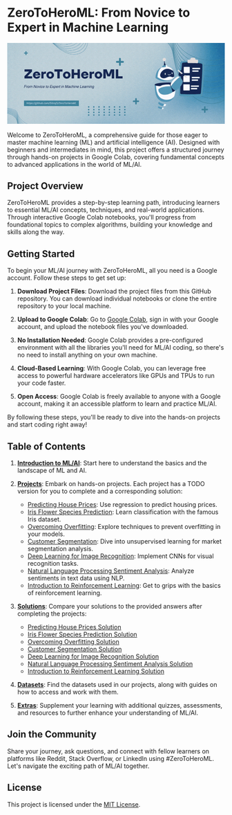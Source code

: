 # ZeroToHeroML: From Novice to Expert in Machine Learning

![ZeroToHeroML Banner](images/banner_home.gif)

Welcome to ZeroToHeroML, a comprehensive guide for those eager to master machine learning (ML) and artificial intelligence (AI). Designed with beginners and intermediates in mind, this project offers a structured journey through hands-on projects in Google Colab, covering fundamental concepts to advanced applications in the world of ML/AI.

## Project Overview

ZeroToHeroML provides a step-by-step learning path, introducing learners to essential ML/AI concepts, techniques, and real-world applications. Through interactive Google Colab notebooks, you'll progress from foundational topics to complex algorithms, building your knowledge and skills along the way.

## Getting Started

To begin your ML/AI journey with ZeroToHeroML, all you need is a Google account. Follow these steps to get set up:

1. **Download Project Files**: Download the project files from this GitHub repository. You can download individual notebooks or clone the entire repository to your local machine.

2. **Upload to Google Colab**: Go to [Google Colab](https://colab.research.google.com/), sign in with your Google account, and upload the notebook files you've downloaded.

3. **No Installation Needed**: Google Colab provides a pre-configured environment with all the libraries you'll need for ML/AI coding, so there's no need to install anything on your own machine.

4. **Cloud-Based Learning**: With Google Colab, you can leverage free access to powerful hardware accelerators like GPUs and TPUs to run your code faster.

5. **Open Access**: Google Colab is freely available to anyone with a Google account, making it an accessible platform to learn and practice ML/AI.

By following these steps, you'll be ready to dive into the hands-on projects and start coding right away!

## Table of Contents

1. **[Introduction to ML/AI](INTRODUCTION_TO_ML_AI.md)**: Start here to understand the basics and the landscape of ML and AI.
2. **[Projects](PROJECTS/)**: Embark on hands-on projects. Each project has a TODO version for you to complete and a corresponding solution:

   - [Predicting House Prices](PROJECTS/01_Predicting_House_Prices.ipynb/): Use regression to predict housing prices.
   - [Iris Flower Species Prediction](PROJECTS/02_Iris_Flower_Species_Prediction.ipynb/): Learn classification with the famous Iris dataset.
   - [Overcoming Overfitting](PROJECTS/03_Overcoming_Overfitting.ipynb/): Explore techniques to prevent overfitting in your models.
   - [Customer Segmentation](PROJECTS/04_Customer_Segmentation.ipynb/): Dive into unsupervised learning for market segmentation analysis.
   - [Deep Learning for Image Recognition](PROJECTS/05_Deep_Learning_for_Image_Recognition.ipynb/): Implement CNNs for visual recognition tasks.
   - [Natural Language Processing Sentiment Analysis](PROJECTS/06_Natural_Language_Processing_Sentiment_Analysis.ipynb/): Analyze sentiments in text data using NLP.
   - [Introduction to Reinforcement Learning](PROJECTS/07_Introduction_to_Reinforcement_Learning.ipynb/): Get to grips with the basics of reinforcement learning.

3. **[Solutions](SOLUTIONS/)**: Compare your solutions to the provided answers after completing the projects:

   - [Predicting House Prices Solution](SOLUTIONS/01_Predicting_House_Prices_Solution.ipynb/)
   - [Iris Flower Species Prediction Solution](SOLUTIONS/02_Iris_Flower_Species_Prediction_Solution.ipynb/)
   - [Overcoming Overfitting Solution](SOLUTIONS/03_Overcoming_Overfitting_Solution.ipynb/)
   - [Customer Segmentation Solution](SOLUTIONS/04_Customer_Segmentation_Solution.ipynb/)
   - [Deep Learning for Image Recognition Solution](SOLUTIONS/05_Deep_Learning_for_Image_Recognition_Solution.ipynb/)
   - [Natural Language Processing Sentiment Analysis Solution](SOLUTIONS/06_Natural_Language_Processing_Sentiment_Analysis_Solution.ipynb/)
   - [Introduction to Reinforcement Learning Solution](SOLUTIONS/07_Introduction_to_Reinforcement_Learning_Solution.ipynb/)

4. **[Datasets](DATASETS/)**: Find the datasets used in our projects, along with guides on how to access and work with them.

5. **[Extras](EXTRAS/)**: Supplement your learning with additional quizzes, assessments, and resources to further enhance your understanding of ML/AI.

## Join the Community

Share your journey, ask questions, and connect with fellow learners on platforms like Reddit, Stack Overflow, or LinkedIn using #ZeroToHeroML. Let's navigate the exciting path of ML/AI together.

## License

This project is licensed under the [MIT License](LICENSE).
